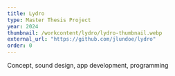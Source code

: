 ```yaml
---
title: Lydro
type: Master Thesis Project
year: 2024
thumbnail: /workcontent/lydro/lydro-thumbnail.webp
external_url: "https://github.com/jlundoe/lydro"
order: 0
---
```

Concept, sound design, app development, programming